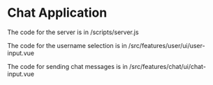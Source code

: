 # Chat Application

The code for the server is in /scripts/server.js

The code for the username selection is in /src/features/user/ui/user-input.vue

The code for sending chat messages is in /src/features/chat/ui/chat-input.vue
